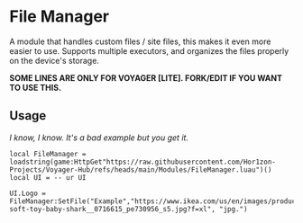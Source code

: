 
# File Manager

A module that handles custom files / site files, this makes it even more easier to use. Supports multiple executors, and organizes the files properly on the device's storage.

**SOME LINES ARE ONLY FOR VOYAGER [LITE]. FORK/EDIT IF YOU WANT TO USE THIS.**


## **Usage**

*I know, I know. It's a bad example but you get it.*

```luau
local FileManager = loadstring(game:HttpGet"https://raw.githubusercontent.com/Hor1zon-Projects/Voyager-Hub/refs/heads/main/Modules/FileManager.luau")()
local UI = -- ur UI

UI.Logo = FileManager:SetFile("Example","https://www.ikea.com/us/en/images/products/blahaj-soft-toy-baby-shark__0716615_pe730956_s5.jpg?f=xl", "jpg.")
```

